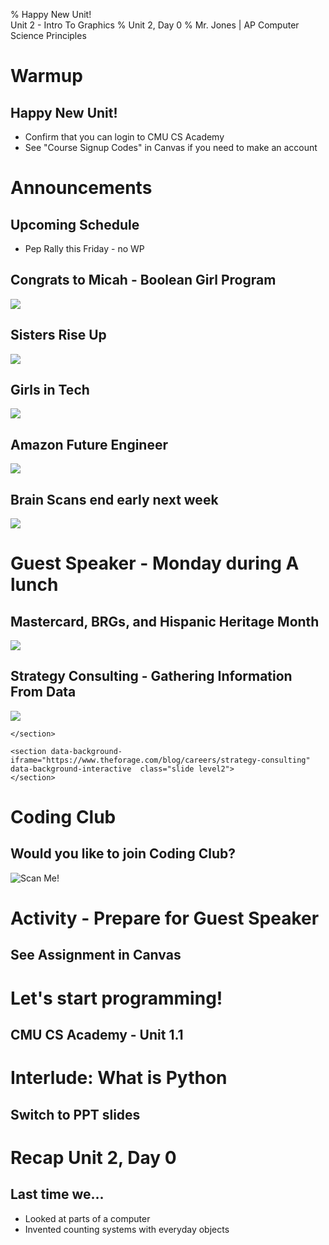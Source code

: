 % Happy New Unit!</br>Unit 2 - Intro To Graphics
% Unit 2, Day 0
% Mr. Jones | AP Computer Science Principles


# Warmup

## Happy New Unit!
- Confirm that you can login to CMU CS Academy
- See "Course Signup Codes" in Canvas if you need to make an account





# Announcements


## Upcoming Schedule
- Pep Rally this Friday - no WP


## Congrats to Micah - Boolean Girl Program
![](../../images/boolean_girl.png)

## Sisters Rise Up
![](../../images/sisters_rise_up.png)

## Girls in Tech
![](../../images/girls_in_tech.png)

## Amazon Future Engineer
![](../../images/afe_scholarship.png)

## Brain Scans end early next week
![](../../images/fnirs.jpg)


# Guest Speaker - Monday during A lunch


## Mastercard, BRGs, and Hispanic Heritage Month
![](../../images/mastercard_hhm.png)


## Strategy Consulting - Gathering Information From Data
![](../../images/apcsp_ced_data.png)



```{=html}
</section>

<section data-background-iframe="https://www.theforage.com/blog/careers/strategy-consulting"          
data-background-interactive  class="slide level2">  
</section>
```






# Coding Club

## Would you like to join Coding Club?
![Scan Me!](../../images/qr_coding_club.png)


# Activity - Prepare for Guest Speaker

## See Assignment in Canvas


# Let's start programming!

## CMU CS Academy - Unit 1.1


# Interlude: What is Python

## Switch to PPT slides



# Recap Unit 2, Day 0

## Last time we...
- Looked at parts of a computer
- Invented counting systems with everyday objects